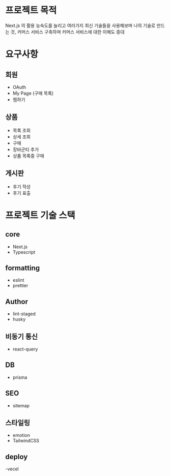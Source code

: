 # 프로젝트 목적

Next.js 의 활용 능숙도를 늘리고 여러가지 최신 기술들을 사용해보며 나의 기술로 만드는 것, 커머스 서비스 구축하며 커머스 서비스에 대한 이해도 증대

# 요구사항

## 회원

- OAuth
- My Page (구매 목록)
- 찜하기

## 상품

- 목록 조회
- 상세 조회
- 구매
- 장바군티 추가
- 상품 목록중 구매

## 게시판

- 후기 작성
- 후기 표출

# 프로젝트 기술 스택

## core

- Next.js
- Typescript

## formatting

- eslint
- prettier

## Author

- lint-staged
- husky

## 비동기 통신

- react-query

## DB

- prisma

## SEO

- sitemap

## 스타일링

- emotion
- TailwindCSS

## deploy

-vecel
